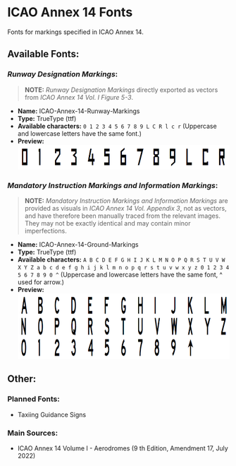 # ICAO Annex 14 Fonts
Fonts for markings specified in ICAO Annex 14.


## Available Fonts:

### _Runway Designation Markings_:
> **NOTE:** _Runway Designation Markings_ directly exported as vectors from _ICAO Annex 14 Vol. I Figure 5-3_.
* **Name:** ICAO-Annex-14-Runway-Markings
* **Type:** TrueType (ttf)
* **Available characters:** `` 0 1 2 3 4 5 6 7 8 9 L C R l c r `` (Uppercase and lowercase letters have the same font.)
* **Preview:**
![](/Previews/Preview%20for%20ICAO%20Annex%2014%20Runway%20Designation%20Markings.png)

### _Mandatory Instruction Markings and Information Markings_:
> **NOTE:** _Mandatory Instruction Markings and Information Markings_ are provided as visuals in _ICAO Annex 14 Vol. Appendix 3_, not as vectors, and have therefore been manually traced from the relevant images. They may not be exactly identical and may contain minor imperfections.
* **Name:** ICAO-Annex-14-Ground-Markings
* **Type:** TrueType (ttf)
* **Available characters:** `` A B C D E F G H I J K L M N O P Q R S T U V W X Y Z a b c d e f g h i j k l m n o p q r s t u v w x y z 0 1 2 3 4 5 6 7 8 9 0 ^ `` (Uppercase and lowercase letters have the same font, ^ used for arrow.)
* **Preview:**
![](/Previews/Preview%20for%20ICAO%20Annex%2014%20Mandatory%20Instruction%20Markings%20and%20Information%20Markings.png)


## Other:

### Planned Fonts:
* Taxiing Guidance Signs

### Main Sources:
* ICAO Annex 14 Volume I - Aerodromes (9 th Edition, Amendment 17, July 2022)